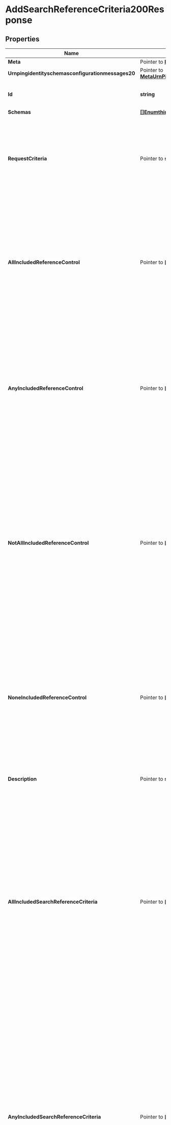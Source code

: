 # AddSearchReferenceCriteria200Response

## Properties

Name | Type | Description | Notes
------------ | ------------- | ------------- | -------------
**Meta** | Pointer to [**MetaMeta**](MetaMeta.md) |  | [optional] 
**Urnpingidentityschemasconfigurationmessages20** | Pointer to [**MetaUrnPingidentitySchemasConfigurationMessages20**](MetaUrnPingidentitySchemasConfigurationMessages20.md) |  | [optional] 
**Id** | **string** | Name of the Search Reference Criteria | 
**Schemas** | [**[]EnumthirdPartySearchReferenceCriteriaSchemaUrn**](EnumthirdPartySearchReferenceCriteriaSchemaUrn.md) |  | 
**RequestCriteria** | Pointer to **string** | Specifies a request criteria object that must match the associated request for references included in this Simple Search Reference Criteria. | [optional] 
**AllIncludedReferenceControl** | Pointer to **[]string** | Specifies the OID of a control that must be present in search result references included in this Simple Search Reference Criteria. If any control OIDs are provided, then the reference must contain all of those controls. | [optional] 
**AnyIncludedReferenceControl** | Pointer to **[]string** | Specifies the OID of a control that may be present in search result references included in this Simple Search Reference Criteria. If any control OIDs are provided, then the reference must contain at least one of those controls. | [optional] 
**NotAllIncludedReferenceControl** | Pointer to **[]string** | Specifies the OID of a control that should not be present in search result references included in this Simple Search Reference Criteria. If any control OIDs are provided, then the reference must not contain at least one of those controls (that is, it may contain zero or more of those controls, but not all of them). | [optional] 
**NoneIncludedReferenceControl** | Pointer to **[]string** | Specifies the OID of a control that must not be present in search result references included in this Simple Search Reference Criteria. If any control OIDs are provided, then the reference must not contain any of those controls. | [optional] 
**Description** | Pointer to **string** | A description for this Search Reference Criteria | [optional] 
**AllIncludedSearchReferenceCriteria** | Pointer to **[]string** | Specifies a search reference criteria object that must match the associated search result reference in order to match the aggregate search reference criteria. If one or more all-included search reference criteria objects are provided, then a search result reference must match all of them in order to match the aggregate search reference criteria. | [optional] 
**AnyIncludedSearchReferenceCriteria** | Pointer to **[]string** | Specifies a search reference criteria object that may match the associated search result reference in order to match the aggregate search reference criteria. If one or more any-included search reference criteria objects are provided, then a search result reference must match at least one of them in order to match the aggregate search reference criteria. | [optional] 
**NotAllIncludedSearchReferenceCriteria** | Pointer to **[]string** | Specifies a search reference criteria object that should not match the associated search result reference in order to match the aggregate search reference criteria. If one or more not-all-included search reference criteria objects are provided, then a search result reference must not match all of them (that is, it may match zero or more of them, but it must not match all of them) in order to match the aggregate search reference criteria. | [optional] 
**NoneIncludedSearchReferenceCriteria** | Pointer to **[]string** | Specifies a search reference criteria object that must not match the associated search result reference in order to match the aggregate search reference criteria. If one or more none-included search reference criteria objects are provided, then a search result reference must not match any of them in order to match the aggregate search reference criteria. | [optional] 
**ExtensionClass** | **string** | The fully-qualified name of the Java class providing the logic for the Third Party Search Reference Criteria. | 
**ExtensionArgument** | Pointer to **[]string** | The set of arguments used to customize the behavior for the Third Party Search Reference Criteria. Each configuration property should be given in the form &#39;name&#x3D;value&#39;. | [optional] 

## Methods

### NewAddSearchReferenceCriteria200Response

`func NewAddSearchReferenceCriteria200Response(id string, schemas []EnumthirdPartySearchReferenceCriteriaSchemaUrn, extensionClass string, ) *AddSearchReferenceCriteria200Response`

NewAddSearchReferenceCriteria200Response instantiates a new AddSearchReferenceCriteria200Response object
This constructor will assign default values to properties that have it defined,
and makes sure properties required by API are set, but the set of arguments
will change when the set of required properties is changed

### NewAddSearchReferenceCriteria200ResponseWithDefaults

`func NewAddSearchReferenceCriteria200ResponseWithDefaults() *AddSearchReferenceCriteria200Response`

NewAddSearchReferenceCriteria200ResponseWithDefaults instantiates a new AddSearchReferenceCriteria200Response object
This constructor will only assign default values to properties that have it defined,
but it doesn't guarantee that properties required by API are set

### GetMeta

`func (o *AddSearchReferenceCriteria200Response) GetMeta() MetaMeta`

GetMeta returns the Meta field if non-nil, zero value otherwise.

### GetMetaOk

`func (o *AddSearchReferenceCriteria200Response) GetMetaOk() (*MetaMeta, bool)`

GetMetaOk returns a tuple with the Meta field if it's non-nil, zero value otherwise
and a boolean to check if the value has been set.

### SetMeta

`func (o *AddSearchReferenceCriteria200Response) SetMeta(v MetaMeta)`

SetMeta sets Meta field to given value.

### HasMeta

`func (o *AddSearchReferenceCriteria200Response) HasMeta() bool`

HasMeta returns a boolean if a field has been set.

### GetUrnpingidentityschemasconfigurationmessages20

`func (o *AddSearchReferenceCriteria200Response) GetUrnpingidentityschemasconfigurationmessages20() MetaUrnPingidentitySchemasConfigurationMessages20`

GetUrnpingidentityschemasconfigurationmessages20 returns the Urnpingidentityschemasconfigurationmessages20 field if non-nil, zero value otherwise.

### GetUrnpingidentityschemasconfigurationmessages20Ok

`func (o *AddSearchReferenceCriteria200Response) GetUrnpingidentityschemasconfigurationmessages20Ok() (*MetaUrnPingidentitySchemasConfigurationMessages20, bool)`

GetUrnpingidentityschemasconfigurationmessages20Ok returns a tuple with the Urnpingidentityschemasconfigurationmessages20 field if it's non-nil, zero value otherwise
and a boolean to check if the value has been set.

### SetUrnpingidentityschemasconfigurationmessages20

`func (o *AddSearchReferenceCriteria200Response) SetUrnpingidentityschemasconfigurationmessages20(v MetaUrnPingidentitySchemasConfigurationMessages20)`

SetUrnpingidentityschemasconfigurationmessages20 sets Urnpingidentityschemasconfigurationmessages20 field to given value.

### HasUrnpingidentityschemasconfigurationmessages20

`func (o *AddSearchReferenceCriteria200Response) HasUrnpingidentityschemasconfigurationmessages20() bool`

HasUrnpingidentityschemasconfigurationmessages20 returns a boolean if a field has been set.

### GetId

`func (o *AddSearchReferenceCriteria200Response) GetId() string`

GetId returns the Id field if non-nil, zero value otherwise.

### GetIdOk

`func (o *AddSearchReferenceCriteria200Response) GetIdOk() (*string, bool)`

GetIdOk returns a tuple with the Id field if it's non-nil, zero value otherwise
and a boolean to check if the value has been set.

### SetId

`func (o *AddSearchReferenceCriteria200Response) SetId(v string)`

SetId sets Id field to given value.


### GetSchemas

`func (o *AddSearchReferenceCriteria200Response) GetSchemas() []EnumthirdPartySearchReferenceCriteriaSchemaUrn`

GetSchemas returns the Schemas field if non-nil, zero value otherwise.

### GetSchemasOk

`func (o *AddSearchReferenceCriteria200Response) GetSchemasOk() (*[]EnumthirdPartySearchReferenceCriteriaSchemaUrn, bool)`

GetSchemasOk returns a tuple with the Schemas field if it's non-nil, zero value otherwise
and a boolean to check if the value has been set.

### SetSchemas

`func (o *AddSearchReferenceCriteria200Response) SetSchemas(v []EnumthirdPartySearchReferenceCriteriaSchemaUrn)`

SetSchemas sets Schemas field to given value.


### GetRequestCriteria

`func (o *AddSearchReferenceCriteria200Response) GetRequestCriteria() string`

GetRequestCriteria returns the RequestCriteria field if non-nil, zero value otherwise.

### GetRequestCriteriaOk

`func (o *AddSearchReferenceCriteria200Response) GetRequestCriteriaOk() (*string, bool)`

GetRequestCriteriaOk returns a tuple with the RequestCriteria field if it's non-nil, zero value otherwise
and a boolean to check if the value has been set.

### SetRequestCriteria

`func (o *AddSearchReferenceCriteria200Response) SetRequestCriteria(v string)`

SetRequestCriteria sets RequestCriteria field to given value.

### HasRequestCriteria

`func (o *AddSearchReferenceCriteria200Response) HasRequestCriteria() bool`

HasRequestCriteria returns a boolean if a field has been set.

### GetAllIncludedReferenceControl

`func (o *AddSearchReferenceCriteria200Response) GetAllIncludedReferenceControl() []string`

GetAllIncludedReferenceControl returns the AllIncludedReferenceControl field if non-nil, zero value otherwise.

### GetAllIncludedReferenceControlOk

`func (o *AddSearchReferenceCriteria200Response) GetAllIncludedReferenceControlOk() (*[]string, bool)`

GetAllIncludedReferenceControlOk returns a tuple with the AllIncludedReferenceControl field if it's non-nil, zero value otherwise
and a boolean to check if the value has been set.

### SetAllIncludedReferenceControl

`func (o *AddSearchReferenceCriteria200Response) SetAllIncludedReferenceControl(v []string)`

SetAllIncludedReferenceControl sets AllIncludedReferenceControl field to given value.

### HasAllIncludedReferenceControl

`func (o *AddSearchReferenceCriteria200Response) HasAllIncludedReferenceControl() bool`

HasAllIncludedReferenceControl returns a boolean if a field has been set.

### GetAnyIncludedReferenceControl

`func (o *AddSearchReferenceCriteria200Response) GetAnyIncludedReferenceControl() []string`

GetAnyIncludedReferenceControl returns the AnyIncludedReferenceControl field if non-nil, zero value otherwise.

### GetAnyIncludedReferenceControlOk

`func (o *AddSearchReferenceCriteria200Response) GetAnyIncludedReferenceControlOk() (*[]string, bool)`

GetAnyIncludedReferenceControlOk returns a tuple with the AnyIncludedReferenceControl field if it's non-nil, zero value otherwise
and a boolean to check if the value has been set.

### SetAnyIncludedReferenceControl

`func (o *AddSearchReferenceCriteria200Response) SetAnyIncludedReferenceControl(v []string)`

SetAnyIncludedReferenceControl sets AnyIncludedReferenceControl field to given value.

### HasAnyIncludedReferenceControl

`func (o *AddSearchReferenceCriteria200Response) HasAnyIncludedReferenceControl() bool`

HasAnyIncludedReferenceControl returns a boolean if a field has been set.

### GetNotAllIncludedReferenceControl

`func (o *AddSearchReferenceCriteria200Response) GetNotAllIncludedReferenceControl() []string`

GetNotAllIncludedReferenceControl returns the NotAllIncludedReferenceControl field if non-nil, zero value otherwise.

### GetNotAllIncludedReferenceControlOk

`func (o *AddSearchReferenceCriteria200Response) GetNotAllIncludedReferenceControlOk() (*[]string, bool)`

GetNotAllIncludedReferenceControlOk returns a tuple with the NotAllIncludedReferenceControl field if it's non-nil, zero value otherwise
and a boolean to check if the value has been set.

### SetNotAllIncludedReferenceControl

`func (o *AddSearchReferenceCriteria200Response) SetNotAllIncludedReferenceControl(v []string)`

SetNotAllIncludedReferenceControl sets NotAllIncludedReferenceControl field to given value.

### HasNotAllIncludedReferenceControl

`func (o *AddSearchReferenceCriteria200Response) HasNotAllIncludedReferenceControl() bool`

HasNotAllIncludedReferenceControl returns a boolean if a field has been set.

### GetNoneIncludedReferenceControl

`func (o *AddSearchReferenceCriteria200Response) GetNoneIncludedReferenceControl() []string`

GetNoneIncludedReferenceControl returns the NoneIncludedReferenceControl field if non-nil, zero value otherwise.

### GetNoneIncludedReferenceControlOk

`func (o *AddSearchReferenceCriteria200Response) GetNoneIncludedReferenceControlOk() (*[]string, bool)`

GetNoneIncludedReferenceControlOk returns a tuple with the NoneIncludedReferenceControl field if it's non-nil, zero value otherwise
and a boolean to check if the value has been set.

### SetNoneIncludedReferenceControl

`func (o *AddSearchReferenceCriteria200Response) SetNoneIncludedReferenceControl(v []string)`

SetNoneIncludedReferenceControl sets NoneIncludedReferenceControl field to given value.

### HasNoneIncludedReferenceControl

`func (o *AddSearchReferenceCriteria200Response) HasNoneIncludedReferenceControl() bool`

HasNoneIncludedReferenceControl returns a boolean if a field has been set.

### GetDescription

`func (o *AddSearchReferenceCriteria200Response) GetDescription() string`

GetDescription returns the Description field if non-nil, zero value otherwise.

### GetDescriptionOk

`func (o *AddSearchReferenceCriteria200Response) GetDescriptionOk() (*string, bool)`

GetDescriptionOk returns a tuple with the Description field if it's non-nil, zero value otherwise
and a boolean to check if the value has been set.

### SetDescription

`func (o *AddSearchReferenceCriteria200Response) SetDescription(v string)`

SetDescription sets Description field to given value.

### HasDescription

`func (o *AddSearchReferenceCriteria200Response) HasDescription() bool`

HasDescription returns a boolean if a field has been set.

### GetAllIncludedSearchReferenceCriteria

`func (o *AddSearchReferenceCriteria200Response) GetAllIncludedSearchReferenceCriteria() []string`

GetAllIncludedSearchReferenceCriteria returns the AllIncludedSearchReferenceCriteria field if non-nil, zero value otherwise.

### GetAllIncludedSearchReferenceCriteriaOk

`func (o *AddSearchReferenceCriteria200Response) GetAllIncludedSearchReferenceCriteriaOk() (*[]string, bool)`

GetAllIncludedSearchReferenceCriteriaOk returns a tuple with the AllIncludedSearchReferenceCriteria field if it's non-nil, zero value otherwise
and a boolean to check if the value has been set.

### SetAllIncludedSearchReferenceCriteria

`func (o *AddSearchReferenceCriteria200Response) SetAllIncludedSearchReferenceCriteria(v []string)`

SetAllIncludedSearchReferenceCriteria sets AllIncludedSearchReferenceCriteria field to given value.

### HasAllIncludedSearchReferenceCriteria

`func (o *AddSearchReferenceCriteria200Response) HasAllIncludedSearchReferenceCriteria() bool`

HasAllIncludedSearchReferenceCriteria returns a boolean if a field has been set.

### GetAnyIncludedSearchReferenceCriteria

`func (o *AddSearchReferenceCriteria200Response) GetAnyIncludedSearchReferenceCriteria() []string`

GetAnyIncludedSearchReferenceCriteria returns the AnyIncludedSearchReferenceCriteria field if non-nil, zero value otherwise.

### GetAnyIncludedSearchReferenceCriteriaOk

`func (o *AddSearchReferenceCriteria200Response) GetAnyIncludedSearchReferenceCriteriaOk() (*[]string, bool)`

GetAnyIncludedSearchReferenceCriteriaOk returns a tuple with the AnyIncludedSearchReferenceCriteria field if it's non-nil, zero value otherwise
and a boolean to check if the value has been set.

### SetAnyIncludedSearchReferenceCriteria

`func (o *AddSearchReferenceCriteria200Response) SetAnyIncludedSearchReferenceCriteria(v []string)`

SetAnyIncludedSearchReferenceCriteria sets AnyIncludedSearchReferenceCriteria field to given value.

### HasAnyIncludedSearchReferenceCriteria

`func (o *AddSearchReferenceCriteria200Response) HasAnyIncludedSearchReferenceCriteria() bool`

HasAnyIncludedSearchReferenceCriteria returns a boolean if a field has been set.

### GetNotAllIncludedSearchReferenceCriteria

`func (o *AddSearchReferenceCriteria200Response) GetNotAllIncludedSearchReferenceCriteria() []string`

GetNotAllIncludedSearchReferenceCriteria returns the NotAllIncludedSearchReferenceCriteria field if non-nil, zero value otherwise.

### GetNotAllIncludedSearchReferenceCriteriaOk

`func (o *AddSearchReferenceCriteria200Response) GetNotAllIncludedSearchReferenceCriteriaOk() (*[]string, bool)`

GetNotAllIncludedSearchReferenceCriteriaOk returns a tuple with the NotAllIncludedSearchReferenceCriteria field if it's non-nil, zero value otherwise
and a boolean to check if the value has been set.

### SetNotAllIncludedSearchReferenceCriteria

`func (o *AddSearchReferenceCriteria200Response) SetNotAllIncludedSearchReferenceCriteria(v []string)`

SetNotAllIncludedSearchReferenceCriteria sets NotAllIncludedSearchReferenceCriteria field to given value.

### HasNotAllIncludedSearchReferenceCriteria

`func (o *AddSearchReferenceCriteria200Response) HasNotAllIncludedSearchReferenceCriteria() bool`

HasNotAllIncludedSearchReferenceCriteria returns a boolean if a field has been set.

### GetNoneIncludedSearchReferenceCriteria

`func (o *AddSearchReferenceCriteria200Response) GetNoneIncludedSearchReferenceCriteria() []string`

GetNoneIncludedSearchReferenceCriteria returns the NoneIncludedSearchReferenceCriteria field if non-nil, zero value otherwise.

### GetNoneIncludedSearchReferenceCriteriaOk

`func (o *AddSearchReferenceCriteria200Response) GetNoneIncludedSearchReferenceCriteriaOk() (*[]string, bool)`

GetNoneIncludedSearchReferenceCriteriaOk returns a tuple with the NoneIncludedSearchReferenceCriteria field if it's non-nil, zero value otherwise
and a boolean to check if the value has been set.

### SetNoneIncludedSearchReferenceCriteria

`func (o *AddSearchReferenceCriteria200Response) SetNoneIncludedSearchReferenceCriteria(v []string)`

SetNoneIncludedSearchReferenceCriteria sets NoneIncludedSearchReferenceCriteria field to given value.

### HasNoneIncludedSearchReferenceCriteria

`func (o *AddSearchReferenceCriteria200Response) HasNoneIncludedSearchReferenceCriteria() bool`

HasNoneIncludedSearchReferenceCriteria returns a boolean if a field has been set.

### GetExtensionClass

`func (o *AddSearchReferenceCriteria200Response) GetExtensionClass() string`

GetExtensionClass returns the ExtensionClass field if non-nil, zero value otherwise.

### GetExtensionClassOk

`func (o *AddSearchReferenceCriteria200Response) GetExtensionClassOk() (*string, bool)`

GetExtensionClassOk returns a tuple with the ExtensionClass field if it's non-nil, zero value otherwise
and a boolean to check if the value has been set.

### SetExtensionClass

`func (o *AddSearchReferenceCriteria200Response) SetExtensionClass(v string)`

SetExtensionClass sets ExtensionClass field to given value.


### GetExtensionArgument

`func (o *AddSearchReferenceCriteria200Response) GetExtensionArgument() []string`

GetExtensionArgument returns the ExtensionArgument field if non-nil, zero value otherwise.

### GetExtensionArgumentOk

`func (o *AddSearchReferenceCriteria200Response) GetExtensionArgumentOk() (*[]string, bool)`

GetExtensionArgumentOk returns a tuple with the ExtensionArgument field if it's non-nil, zero value otherwise
and a boolean to check if the value has been set.

### SetExtensionArgument

`func (o *AddSearchReferenceCriteria200Response) SetExtensionArgument(v []string)`

SetExtensionArgument sets ExtensionArgument field to given value.

### HasExtensionArgument

`func (o *AddSearchReferenceCriteria200Response) HasExtensionArgument() bool`

HasExtensionArgument returns a boolean if a field has been set.


[[Back to Model list]](../README.md#documentation-for-models) [[Back to API list]](../README.md#documentation-for-api-endpoints) [[Back to README]](../README.md)


